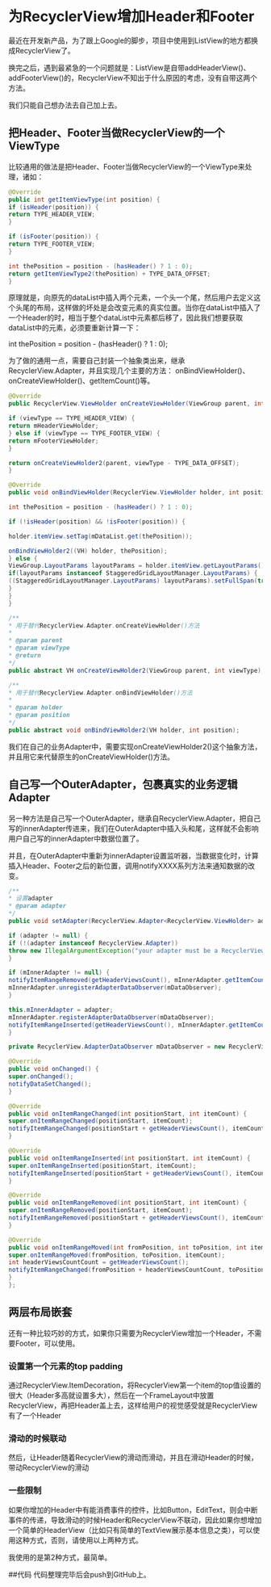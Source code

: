 # 为RecyclerView增加Header和Footer

最近在开发新产品，为了跟上Google的脚步，项目中使用到ListView的地方都换成RecyclerView了。

换完之后，遇到最紧急的一个问题就是：ListView是自带addHeaderView()、addFooterView()的，RecyclerView不知出于什么原因的考虑，没有自带这两个方法。

我们只能自己想办法去自己加上去。

## 把Header、Footer当做RecyclerView的一个ViewType

比较通用的做法是把Header、Footer当做RecyclerView的一个ViewType来处理，诸如：

```java
@Override
public int getItemViewType(int position) {
if (isHeader(position)) {
return TYPE_HEADER_VIEW;
}

if (isFooter(position)) {
return TYPE_FOOTER_VIEW;
}

int thePosition = position - (hasHeader() ? 1 : 0);
return getItemViewType2(thePosition) + TYPE_DATA_OFFSET;
}
```

原理就是，向原先的dataList中插入两个元素，一个头一个尾，然后用户去定义这个头尾的布局，这样做的坏处是会改变元素的真实位置。当你在dataList中插入了一个Header的时，相当于整个dataList中元素都后移了，因此我们想要获取dataList中的元素，必须要重新计算一下：

int thePosition = position - (hasHeader() ? 1 : 0);

为了做的通用一点，需要自己封装一个抽象类出来，继承 RecyclerView.Adapter，并且实现几个主要的方法：
onBindViewHolder()、onCreateViewHolder()、getItemCount()等。
```java
@Override
public RecyclerView.ViewHolder onCreateViewHolder(ViewGroup parent, int viewType) {

if (viewType == TYPE_HEADER_VIEW) {
return mHeaderViewHolder;
} else if (viewType == TYPE_FOOTER_VIEW) {
return mFooterViewHolder;
}

return onCreateViewHolder2(parent, viewType - TYPE_DATA_OFFSET);
}

@Override
public void onBindViewHolder(RecyclerView.ViewHolder holder, int position) {

int thePosition = position - (hasHeader() ? 1 : 0);

if (!isHeader(position) && !isFooter(position)) {

holder.itemView.setTag(mDataList.get(thePosition));

onBindViewHolder2((VH) holder, thePosition);
} else {
ViewGroup.LayoutParams layoutParams = holder.itemView.getLayoutParams();
if(layoutParams instanceof StaggeredGridLayoutManager.LayoutParams) {
((StaggeredGridLayoutManager.LayoutParams) layoutParams).setFullSpan(true);
}
}
}

/**
* 用于替代RecyclerView.Adapter.onCreateViewHolder()方法
*
* @param parent
* @param viewType
* @return
*/
public abstract VH onCreateViewHolder2(ViewGroup parent, int viewType);

/**
* 用于替代RecyclerView.Adapter.onBindViewHolder()方法
*
* @param holder
* @param position
*/
public abstract void onBindViewHolder2(VH holder, int position);
```
我们在自己的业务Adapter中，需要实现onCreateViewHolder2()这个抽象方法，并且用它来代替原生的onCreateViewHolder()方法。

## 自己写一个OuterAdapter，包裹真实的业务逻辑Adapter

另一种方法是自己写一个OuterAdapter，继承自RecyclerView.Adapter，把自己写的innerAdapter传进来，我们在OuterAdapter中插入头和尾，这样就不会影响用户自己写的innerAdapter中数据位置了。

并且，在OuterAdapter中重新为innerAdapter设置监听器，当数据变化时，计算插入Header、Footer之后的新位置，调用notifyXXXX系列方法来通知数据的改变。

```java
/**
* 设置adapter
* @param adapter
*/
public void setAdapter(RecyclerView.Adapter<RecyclerView.ViewHolder> adapter) {

if (adapter != null) {
if (!(adapter instanceof RecyclerView.Adapter))
throw new IllegalArgumentException("your adapter must be a RecyclerView.Adapter");
}

if (mInnerAdapter != null) {
notifyItemRangeRemoved(getHeaderViewsCount(), mInnerAdapter.getItemCount());
mInnerAdapter.unregisterAdapterDataObserver(mDataObserver);
}

this.mInnerAdapter = adapter;
mInnerAdapter.registerAdapterDataObserver(mDataObserver);
notifyItemRangeInserted(getHeaderViewsCount(), mInnerAdapter.getItemCount());
}

private RecyclerView.AdapterDataObserver mDataObserver = new RecyclerView.AdapterDataObserver() {

@Override
public void onChanged() {
super.onChanged();
notifyDataSetChanged();
}

@Override
public void onItemRangeChanged(int positionStart, int itemCount) {
super.onItemRangeChanged(positionStart, itemCount);
notifyItemRangeChanged(positionStart + getHeaderViewsCount(), itemCount);
}

@Override
public void onItemRangeInserted(int positionStart, int itemCount) {
super.onItemRangeInserted(positionStart, itemCount);
notifyItemRangeInserted(positionStart + getHeaderViewsCount(), itemCount);
}

@Override
public void onItemRangeRemoved(int positionStart, int itemCount) {
super.onItemRangeRemoved(positionStart, itemCount);
notifyItemRangeRemoved(positionStart + getHeaderViewsCount(), itemCount);
}

@Override
public void onItemRangeMoved(int fromPosition, int toPosition, int itemCount) {
super.onItemRangeMoved(fromPosition, toPosition, itemCount);
int headerViewsCountCount = getHeaderViewsCount();
notifyItemRangeChanged(fromPosition + headerViewsCountCount, toPosition + headerViewsCountCount + itemCount);
}
};
```

## 两层布局嵌套

还有一种比较巧妙的方式，如果你只需要为RecyclerView增加一个Header，不需要Footer，可以使用。

### 设置第一个元素的top padding
通过RecyclerView.ItemDecoration，将RecyclerView第一个item的top值设置的很大（Header多高就设置多大），然后在一个FrameLayout中放置RecyclerView，再把Header盖上去，这样给用户的视觉感受就是RecyclerView有了一个Header

### 滑动的时候联动
然后，让Header随着RecyclerView的滑动而滑动，并且在滑动Header的时候，带动RecyclerView的滑动

### 一些限制
如果你增加的Header中有能消费事件的控件，比如Button，EditText，则会中断事件的传递，导致滑动的时候Header和RecyclerView不联动，因此如果你想增加一个简单的HeaderView（比如只有简单的TextView展示基本信息之类），可以使用这种方式，否则，请使用以上两种方式。

我使用的是第2种方式，最简单。

##代码
代码整理完毕后会push到GitHub上。




